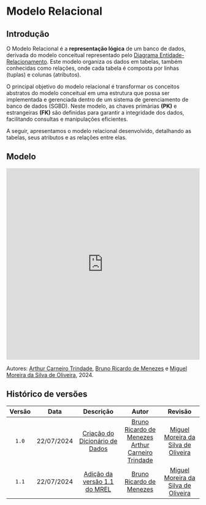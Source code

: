 # Modelo Relacional

## Introdução

O Modelo Relacional é a <strong>representação lógica</strong> de um banco de dados, derivada do modelo conceitual representado pelo [Diagrama Entidade-Relacionamento](der.md). Este modelo organiza os dados em tabelas, também conhecidas como relações, onde cada tabela é composta por linhas (tuplas) e colunas (atributos).

O principal objetivo do modelo relacional é transformar os conceitos abstratos do modelo conceitual em uma estrutura que possa ser implementada e gerenciada dentro de um sistema de gerenciamento de banco de dados (SGBD). Neste modelo, as chaves primárias <strong>(PK)</strong> e estrangeiras <strong>(FK)</strong> são definidas para garantir a integridade dos dados, facilitando consultas e manipulações eficientes.

 A seguir, apresentamos o modelo relacional desenvolvido, detalhando as tabelas, seus atributos e as relações entre elas.

## Modelo

<iframe frameborder="0" style="width:100%;height:500px;" src="https://viewer.diagrams.net/?tags=%7B%7D&lightbox=1&highlight=0000ff&edit=_blank&layers=1&nav=1&title=MREL%20MUD%20Minecraft.drawio#R%3Cmxfile%3E%3Cdiagram%20name%3D%22P%C3%A1gina-1%22%20id%3D%22P6k-22iAcBL9SirBGd_h%22%3E7V1bk5s4E%2F01fpwtIy6Gx7lkdmc3l9kkm81%2BL1OMzXhIsPFgPJf8%2Bk%2FYCGwLY2QDkumuSlUMAxhLR326j7qlnn45ef09cmePH8KRF%2FRIf%2FTa0696hBia3af%2FJWfeVmcs3XBWZ8aRP1qd0%2FITX%2FxfXnoyvXG88EfefOPCOAyD2J9tnhyG06k3jDfOuVEUvmxe9hAGm986c8ced%2BLL0A34s%2F%2F6o%2FhxddYmg%2Fz8H54%2FfmTfrFnp75u47OL0l8wf3VH4snZKf9fTL6MwjFefJq%2BXXpC0HmuX1X3XO%2F6avVjkTeMqN3y6fXr6ZzqZj8%2F%2BPv%2F8%2FcfT9eJpeGY46ds9u8Ei%2Fckf3JmbvnL8xtqBvv0s%2BRi798mpi3nsRnHaXXqfnqAdELv%2B1IvoCW15HATubO4vL1%2BdefSD0Xv3LVzE7EHs6OLBf%2FVGn1e9lVxLO%2B49fVhymDz8gT78S%2FoyyZ%2FdwB9P6ech%2Fe3JN15E3py%2By3t3HqdXPMaTIP3IN1Tads9eFHuva6fShvvdCydeHL3RS9hfTSNtpxTHrFNfckxkWH9cwwNrXjeF4Th7dN5T9EPaWUIdp3EdV95pnxPwXTyGkf8r6aogbdr1jlwev%2FiTwJ1SVLujrVMX4XIYLzvED4LLMAiT3p6GU4%2Fr8OSiURTOvrrR2IvTE7PQn8bLljAv6D%2FaNpf938yeSd%2F1kh5r%2BTH9l1wexZfhdB5HFFjJMzzavy9e0scXcThLHxp4D%2Bz5Udrwyef7MI7DyU4I7BkN%2B5GRAkGvCAS9OSAQDgi3f%2B2EAm2D2HeDz9RWutNxsOq4pel0844r6N3C9s7aeLvxt8drSBv0IVhav0d%2FNPLo2L14efRj78vMHSYXvVD62Ddq94yD%2FV221ke6YBelD8ubTfhpbkAt1dSN6ShaTEdzrt%2Bz9zwGCjoHhY%2F0qZLBwIz16tqLOe1yfzp%2Bv7rT2kKLqQxaXncPcLNW9FR6XCvwGSClVKKUfqOUYsmnFLs6ENqxId7IZ89rmk8Glfur%2B3zicDj46k1moeqEogY8ukwgZ%2Fcfb%2BfO159vX%2F9%2B%2FvfX4NOvl0v9TNMNDi%2BXj4vpz3IWgRdN2tph0SQxajD5O7rORO4%2FIpzcMx6UDCd3vLPFAaGb4eSecQCK%2Fne0BR8PXIZhNLr7rroD0EhEeTRg4DkEBoqUKrBKmxHlDiBAESn3jANkFc3gRcoVq%2FyHrHIIYACyCh9mIqu0zyqOfFbhg9ZrSKxSvcu6zyp82Fqax9AdSqE2IvzpsdcceQ%2FuIoibQRE8qtEFZkJAU03xlFhdVKNVVUgb1MX4uRDJxqWJObE9owCJRmMS%2FPYcx91H1blGDYDA4xCTRwxyiAQOMaVziCkgh3aNQ7JRgByimbwauuKQL4A5RAAgADmEF02RQyRwiC2fQwTEz85xiF65w7rPIbz2ueKQ95A5pDpAAHIIL5Eih7TPIVlpo0QOEUj07xyHWJU7rPscwqvbKw75BJlDqgMEHofYvPd54YcTrBfeRETeYYJ5vdnJ%2Bo0%2BFgxXpH8RY2GfYIY3mILhPeMAHQCtoGD45uqu3KIr4gG0mIyHRcNlFhALh1SgFfkp3jYvL1z3iBWkw3e6AQnraZGse3Nx7w5%2FjqMEnWfDVTeeJ1809RMTs2wwdiX9NE7%2B%2F4s9k77l6rGr83AIzMYSpbwtCkqUSitO4bGXAFzAsZehoSaqAntJTyU3NN6QIHs1YI7yEYfsZWi8%2FvqOjtNFvIgw%2FjoIMgAZDDNDVGAw%2BRnqhsZr80hhjdgjTEPJ26KgBI%2F2BMw1B4%2BGCzj60hys5a0%2FKeUA%2BpKfHO8ICMldS0pxsJI3bwtekjmFRWzVQAc4AiF9Hi77Y2igWSkGmyVKrf5ZVd0ti25qN%2FtZNiQ6APXFr%2FmgOJ20FKIV5SfVHr3egg9f8xGHzgY1bBzobq7uUIQ9CjXgnBCjj8uEqEBi0pNgjD6%2FSgigFanycYDUYhQ4tjexN0FKOQQt4CiFYGZKRUoREEYPoBTpmSmkIDNFsg1pTRclmCyy1ha8jwlbFxVBB0D%2B4D3RUvcDpiSqa3Z6D9PBFJBECe85IvUfG01m4%2BGEJFGCkmg7kmg24tDPIMzYbEqiGLoeChh4roeOleb1h67i%2FCVdDSU6b0ok25D2Qle9ui%2FaeUrR%2BRz1r%2F4svPNPgFTUgAg8EiGof6pAIvL1TwJY%2FySof%2BZtgfrn4eiAxx8Gr39eRu5D7D57QTmR9KCJoMTZWq2M9OWLoKbAfiug%2BV%2FEYhgnKIKyMLZZEfQaRVCzOjg672xYvISFCuihaIHnfAwEhC%2FQ5CUSvIqTl3wFdCCwOkPXgtdsECCfkAFf5rxUQPeHJIowixo4gcckuPGPEkwiXwYFvO8PwX1%2F1tqCXyaBvrFHuwIwheC%2BP2WxLB%2BMnAf%2BhDZpWE4lPWhCqG6w%2FhEVQp3G7L6F86D166DZkDglHbRoHhR10PrJxMJJ17wt%2BElX1EEPRQtA1wMn8eqPXsXJSwEdVKCkpWvRq4XzajkO%2BHm1WzrQw%2FndA%2BxcHgGQwKORQcEis4vp0A%2BnLubybKGCbIWwZ1VX9mwuhB1gCFt%2FCDuovq2LMiHsAEPYdkLYAYaweVsUbHJ8KrOuLcaxApAB6IBgHFt%2FHCvOYPLjWBtwHDvAODbHAR%2FHJhGJu3tGTRFGUQMf8BikYJvcq0WExSgFxSjGgQFsg8UoBXvbIv8fG8EKbEyqTARbsN8sRrBNkImNEWzeFhjB1gwZgP4HRrD1R7DiDCY%2FgnUAR7A2RrA5DvgIdlmRsi8qUYRX1EAJPB5xCPKIAjwivx7FAVzZmA0C5BFSsIFrQiH3fuCP3BHklB4BlADkkYKUHi%2BK3KQsBfdt3JJEB0zZZJKoocACPQX7tKIncKwm6pygJuqgJtqOJuqgJpq3Ba%2BJnkjk2qIiKgAYcB6ITgT2m0f%2Baoy%2FpCuieuFKw8hftZujfMQhf%2BkFqxpf055QPl5uj71E4AKOvYiD83n167Di7CVdh9WZEgBSh8X5vBwHOysrR%2B4UclqqAEjA0Yje54Og82jijmgoXU4nPWgirK6xSIWJsDqpaPwbq6zU%2B6jB1h7D5mPidDRYvY8abDsxrMAO4t13OVCDrRUwAN0PjGJrj2IP4C%2F5GqwGN4rNBwFSiq4VRLHx%2FM7dF5MowitqoAQej2iEg025mg4zhiXGVgxbVb5sLo1I13CB%2B%2FpD2Gw8nFAIqxUtcF97CHuLIayGq%2BnnbcHrnzdXdzgTezBi4PkeBfvSIoG1T2DyY1hSJGagBttAYohdGRydJzD2nbhAew1ogUdeGgqw9Quw4uQlP42I8HZEsg1pT4DVUIDNccALsB9Br8wugg54%2FKHzVsIbjT1G7dT0PobjZJn2d%2FnZi6W%2F6zFeyK95Hy5BkXTODy%2BO31I%2BcRdxuNl1tMeit%2B%2FrB%2F8lD%2FvNZIdXr8yILI8yvqGUde1O%2FCA58YcXPHuxP3SZO7L6Nmq8V8cMsCPvwV0sHe5tF5dHUDp45uEiGnol7aYZqdgVM2Kjh59un57%2BmU7m47O%2Fzz9%2F%2F%2FF0vXganhlsnY6kWUvBF3mBG%2FvP3sab1E8Uuo49fkiPszUe1nt8BzZU6%2FEB9nizPa6bsnr8y%2FRmcTkn7u%2FB0%2FTTz%2F99%2B9M9H58RfkrmQ3hfHhf0wM2lZRzM8kGrz6bZYsTPvpFsr4yqF4heg9Y9g2IMCWxXDDqwLIZj%2BbhUclav%2BJX5%2BZVkBq57SmX5IAAVWBY3BZ%2BpfnN1V0YrikSWjSiVx6IFYKCJQqUCfCJ%2Fko25QOuZXp0klD3DABSj7IACL1Ve%2BOFE%2BSTRFue%2BBODSZUoptn5FJVPIKFWnvmpilDZnvopfWSB953QnvspHACgyKW4K3r385o%2BUpxIlsAGOOQq2I0bmaJ05tKrl941Rh8i%2Bxh2jDoG9G7tOHQWbGicZE3cT9bUtJfABjj5snBpRgT6qbivYGH0UbAkJhT5snBjJmoJ3Ipb78JzA1IgS%2BOgyfezQPXkz0WY%2BTr93mvk4mRi6Px9HtZw70wHc496rH39f%2B7z2EvQof4fkgL3CESgpyswsna5VBSQGn7V1Sy32gz%2FcvfojzNQtzWFmO9tielDRGSxbyu%2F0MrfKRwDGJzUWtBpK527teOeCPZoAzbUbIIOUHW3BRyknEKC0ONMuABZ4EQt7D2SUGqtMxRlFfvaWyafsSLYh7VWZZoMA6UQ3CYeDpei1N2BRhFjUgAk8IrF4Ijkf02hx7j9jkLtVn6SzeBKD3CIkCTARaJdExHZZ1W2XMkGuxVMRpCDXqm5YOu%2BVWGJ1r4r4Ii0GuQJgAeiboGxaf5Arzijyg1wLRF7HnkGAdKJbBSWvk9kiKA1WFCEVNSACkEQgr7XCZvrZdH7DM%2F3Mmzm5mX6LL1n6eHtZ7myA0z%2F4Sf5B1YIBS8yOnKb%2BgfX0Degf1ZeaVUb%2FYICEqn9gQX0OhYLNl05kQqZNEQRr6ksgZEr1XzMXVar%2Fetb%2Frd%2FfTFd1dL3UjU0Obr3Ipx2wdMeOdW2rpjpneSuq%2BLYFxVEf%2FPncxem9LffWIoe6t0QD4N%2BKFFehf1uR%2BgTKcpTxbwvqq7q5AuGecYD%2BrW7zldrJGoTl9ALPwRWADDgH1%2BhjKqsKvCJ9ls%2Fo88EyIN0kHwfIK0afcFAo0%2BPBMYoIWMAxim7j%2FpH1542IM4r8LbhsgSmZruWN2LilY9YWDu9iLheUOo1ARQ2QwKMRh%2FdHkUbap5FWVyXcgQTeHQXDI051Ib37PMKns19582HkD0GziABEALIIJrErwSJtLk64AwmAs9gdzGLP24KfP%2Ft0%2F8OLYSexCyAEIIngzhpKkIgtn0RAbK6xZxQgiegOL23SNw4ns9CbzmHssnE0SMDxiNGXu9V4vyczmZRHUNXsz2y6bX%2F2J8sTVST70%2BhXCD9bgEDdecEMUXlicA4rR7f3AGt5VGNyMLM5e%2BFBmJZZHzzSW28Tb2vNpmlba9UYbEd09ozVu6a35Sg7jyL3be2y1Ivb%2BUWawa38mu5QfF31DicdXbtu0DVy5A2GYW%2BNpNXPrNe4agwvnR1ZxLLaHVlG3646srTaDe8ucG3B12AbMdc8soi9nY%2BulQ8s7gZWibbzBmdw5A1GyiYND6zuUZa%2BObD0QcuMRSqPq%2FYYy9zG1paDXNe4GtibX6RZe8bV9g0sn2D3MDGPvMHQtTbGFeRNEI4gJU2vOHh0dqUq0QAbUtjjgj1uVXZDmjGXwkZue61KTd9j5LjFLQ2z17wJysr08vD0z3DsjmhX7pKwYFYnEsPa7B9SVYvOCggbMCeE673yboM6LSGS2i2ADVVKAg3CJ8YAKgnMxwFOTBiEFxxvru56xArSqYDpBiisp0W4HEvea3yWGtVzekVmVxPWTf626p3kT9Mw7an8bvppnPyfccfq2%2BgvWH3h6q%2BSAalS%2FYgAYuHNkhCsdFeB1uRXJBI%2BU%2Bd6ryW7d4c%2Fx8uY6Wy46sbEaPlTPzExhVbrLzXtVZsEijX1eVvwuT4XfjhRfk6%2FTfbCevqSxsHqRxXYS3r1o0H4FCFkr0bMEZZaZm3BvnM9%2FJs%2B0wZ0I1%2F59OY2KQwrL0tAhDUztac7H0Bh8isvs6wlgOnO%2BShAWjF0PhJPKvhVJxQ10AGQQLBeRgkCkV50aehw62XyUYAEYugFwTBwAsFCmd2NY%2FBhLBKIBAKRXnBpGHA3WM9HARKIYRAOB9%2F8kfKzMmqgAyCB8BlRSCDtE0iWjyuRQATEzM4RiF65w7pPILyU%2BdF%2F9gLIDFIdHgAZhJc8kUEkMIghn0EE1MzOMYhVucO6zyC8lvnudeZFvjcd%2BqAjkeogAcgjcqs85W6A%2FWMxmbFjNxqyM%2BlzjqwKZGmIe6sCNbZCqvSqwO3CZHNfVeDWDYM2igJNXnKrkEMEtC5wsLWHoNE3q%2FkrTmP%2BislLZei5HpuBagp7rvLLAk3YZYHZOEDf1TALywIxNfQ42MDzZgeY2aMCt8ivzRvwwTCk3QIHmNuTtwWf23MTexOklEPQApBSLA4pp7e8HI%2BE6jJG1bXgMs9EleWsGONIkraKlsi0jIMWn617scFXP%2F6%2B9nlNe6NH%2BYslB%2By9jkDQQPb6t6JCmN53tlSTFEo7l5TlbkgTSptVwmwpS8ru0m41Y5962wa2D8cpMZ1Tw6m%2BtfQkMcoFW%2B4Gth5PwzjlgzCJOB045LRxalVebrB%2BnB7JyJA3GGCsy6i1WdYldmWUMLunDEoMueaCX4C5b2oKmIyWATSQCKDD6DBL58w2Gyhnw%2B3r6Zk22NBUiQ1PZpVdvV8Zj8z0KWPQpEgIu2iPOActJ3%2FSMShxJILnsGQMZ9uYaW0s%2Bm4PABun0nQgGikdt6dC1XSg9paFp4dRmKzWlEMocmePH8KRl1zxfw%3D%3D%3C%2Fdiagram%3E%3C%2Fmxfile%3E"></iframe>

Autores: [Arthur Carneiro Trindade](https://github.com/trindadea), [Bruno Ricardo de Menezes](https://github.com/EhOBruno) e [Miguel Moreira da Silva de Oliveira](https://github.com/EhOMiguel), 2024.

## Histórico de versões

| Versão | Data       | Descrição                                        | Autor                                                 | Revisão                                                 |
| :----: | :--------: | :----------------------------------------------: | :---------------------------------------------------: | :-----------------------------------------------------: |
| `1.0`  | 22/07/2024 | [Criação do Dicionário de Dados](./versoes/MREL/versao_1.0.png) | [Bruno Ricardo de Menezes](https://github.com/EhOBruno)<br>[Arthur Carneiro Trindade](https://github.com/trindadea)| [Miguel Moreira da Silva de Oliveira](https://github.com/EhOMiguel) |
| `1.1`  | 22/07/2024 | [Adição da versão 1.1 do MREL](./versoes/MREL/versao_1.1.png) | [Bruno Ricardo de Menezes](https://github.com/EhOBruno)| [Miguel Moreira da Silva de Oliveira](https://github.com/EhOMiguel) | [Bruno Ricardo de Menezes](https://github.com/EhOBruno)| [Miguel Moreira da Silva de Oliveira](https://github.com/EhOMiguel)<br>[Arthur Carneiro Trindade](https://github.com/trindadea) |
